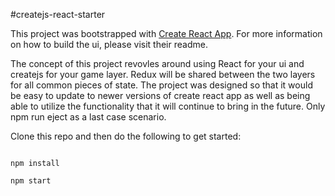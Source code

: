 #createjs-react-starter

This project was bootstrapped with [Create React App](https://github.com/facebookincubator/create-react-app). For more information on how to build the ui, please visit their readme.

The concept of this project revovles around using React for your ui and createjs for your game layer. Redux will be shared between the two layers for all common pieces of state.
The project was designed so that it would be easy to update to newer versions of create react app as well as being able to utilize the functionality that it will continue to bring in the future. 
Only npm run eject as a last case scenario.

Clone this repo and then do the following to get started:

```

npm install

npm start

```

